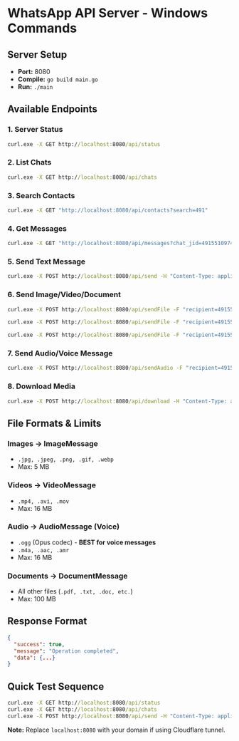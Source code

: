 # WhatsApp API Server - Windows Commands

## Server Setup
- **Port:** 8080
- **Compile:** `go build main.go`
- **Run:** `./main`

## Available Endpoints

### 1. Server Status
```cmd
curl.exe -X GET http://localhost:8080/api/status
```

### 2. List Chats
```cmd
curl.exe -X GET http://localhost:8080/api/chats
```

### 3. Search Contacts
```cmd
curl.exe -X GET "http://localhost:8080/api/contacts?search=491"
```

### 4. Get Messages
```cmd
curl.exe -X GET "http://localhost:8080/api/messages?chat_jid=4915510974808@s.whatsapp.net&limit=20"
```

### 5. Send Text Message
```cmd
curl.exe -X POST http://localhost:8080/api/send -H "Content-Type: application/json" -d "{\"recipient\":\"4915510974808\",\"message\":\"Hello!\"}"
```

### 6. Send Image/Video/Document
```cmd
curl.exe -X POST http://localhost:8080/api/sendFile -F "recipient=4915510974808" -F "caption=Test Image" -F "file=@C:/Users/stand/Pictures/image.png"

curl.exe -X POST http://localhost:8080/api/sendFile -F "recipient=4915510974808" -F "caption=Test Video" -F "file=@C:/Users/stand/Videos/video.mp4"

curl.exe -X POST http://localhost:8080/api/sendFile -F "recipient=4915510974808" -F "caption=Document" -F "file=@C:/Users/stand/Documents/file.pdf"
```

### 7. Send Audio/Voice Message
```cmd
curl.exe -X POST http://localhost:8080/api/sendAudio -F "recipient=4915510974808" -F "audio=@C:/Users/stand/Music/audio.ogg"
```

### 8. Download Media
```cmd
curl.exe -X POST http://localhost:8080/api/download -H "Content-Type: application/json" -d "{\"message_id\":\"MESSAGE_ID_HERE\",\"chat_jid\":\"4915510974808@s.whatsapp.net\"}"
```

## File Formats & Limits

### Images → ImageMessage
- `.jpg, .jpeg, .png, .gif, .webp`
- Max: 5 MB

### Videos → VideoMessage  
- `.mp4, .avi, .mov`
- Max: 16 MB

### Audio → AudioMessage (Voice)
- `.ogg` (Opus codec) - **BEST for voice messages**
- `.m4a, .aac, .amr`
- Max: 16 MB

### Documents → DocumentMessage
- All other files (`.pdf, .txt, .doc, etc.`)
- Max: 100 MB

## Response Format
```json
{
  "success": true,
  "message": "Operation completed",
  "data": {...}
}
```

## Quick Test Sequence
```cmd
curl.exe -X GET http://localhost:8080/api/status
curl.exe -X GET http://localhost:8080/api/chats
curl.exe -X POST http://localhost:8080/api/send -H "Content-Type: application/json" -d "{\"recipient\":\"4915510974808\",\"message\":\"API Test\"}"
```

**Note:** Replace `localhost:8080` with your domain if using Cloudflare tunnel.